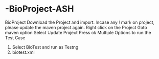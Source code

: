# -BioProject-ASH
BioProject
Download the Project and import.
Incase any ! mark on project, please update the maven project again.
Right click on the Project
Goto maven option
Select Update Project
Press ok
Multiple Options to run the Test Case
1. Select BioTest and run as Testng
2. biotest.xml
